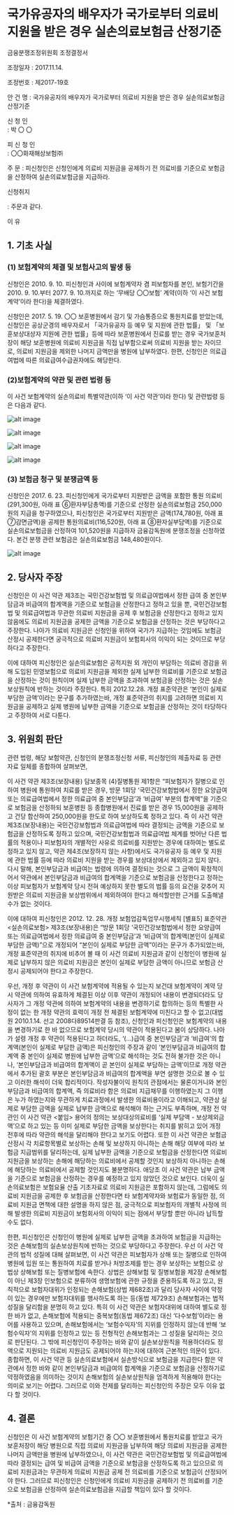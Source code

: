 # 국가유공자의 배우자가 국가로부터 의료비 지원을 받은 경우 실손의료보험금 산정기준

금융분쟁조정위원회 조정결정서

조정일자 : 2017.11.14. 

조정번호 : 제2017-19호 

안   건   명 
: 국가유공자의 배우자가 국가로부터 의료비 지원을 받은 경우 실손의료보험금 산정기준


신 청 인  
:  박  〇  〇 
              
피 신 청 인  
:  〇〇화재해상보험㈜
	
	
주    문
: 피신청인은 신청인에게 의료비 지원금을 공제하기 전 의료비를 기준으로 보험금을 산정하여 실손의료보험금을 지급하라.


신청취지

: 주문과 같다.



이   유 
## 1. 기초 사실 
### (1) 보험계약의 체결 및 보험사고의 발생 등
신청인은 2010. 9. 10. 피신청인과 사이에 보험계약자 겸 피보험자를 본인, 보험기간을 2010. 9. 10.부터 2077. 9. 10.까지로 하는 ‘무배당 〇〇보험’ 계약(이하 ‘이 사건 보험계약’이라 한다)을 체결하였다. 

신청인은 2017. 5. 19. 〇〇 보훈병원에서 감기 및 가슴통증으로 통원치료를 받았는데, 신청인은 공상군경의 배우자로서 「국가유공자 등 예우 및 지원에 관한 법률」 및 「보훈보상대상자 지원에 관한 법률」등에 따라 보훈병원에서 진료를 받는 경우 국가보훈처장이 해당 보훈병원에 의료비 지원금을 직접 납부함으로써 의료비 지원을 받는 자이므로, 의료비 지원금을 제외한 나머지 금액만을 병원에 납부하였다. 한편, 신청인은 의료급여법에 따른 의료급여수급권자에도 해당한다.

### (2)보험계약의 약관 및 관련 법령 등
이 사건 보험계약의 실손의료비 특별약관(이하 ‘이 사건 약관’이라 한다) 및 관련법령 등은 다음과 같다.

![alt image](https://raw.githubusercontent.com/aijinet/bodoc-claim-contents/master/contents/images/173_1.PNG)

![alt image](https://raw.githubusercontent.com/aijinet/bodoc-claim-contents/master/contents/images/173_2.PNG)

![alt image](https://raw.githubusercontent.com/aijinet/bodoc-claim-contents/master/contents/images/173_3.PNG)

![alt image](https://raw.githubusercontent.com/aijinet/bodoc-claim-contents/master/contents/images/173_4.PNG)



<!--
< 무배당 〇〇 보험 98. 실손의료비(갱신형) 특별약관 >

**제3조 (보장내용)** 회사가 이 계약의 보험기간 중 담보종목별로 각각 보상 또는 공제하는 내용은 다음과 같습니다.



<!--
담보종목
보상하는 사항
(4)
질병통원
① 회사는 피보험자(보험대상자)가 질병으로 인하여 병원에 통원하여 치료를 받거나 처방조제를 받은 경우에는 통원의료비로서 매년 계약해당일로부터 1년을 단위로 하여 다음과 같이 외래(외래제비용, 외래수술비) 및 처방조제비를 각각 보상하여 드립니다.
-->

<!--
구분
보상한도
외래
방문 1회당 ‘국민건강보험법에서 정한 요양급여 또는 의료급여법에서 정한 의료급여 중 본인부담금’과 ‘비급여’부분의 합계액에서 <항목별 공제금액>을 차감하고 외래의 보험가입금액주)을 한도로 보상(매년 계약해당일로부터 1년간 방문 180회 한도)

주) 외래 및 처방조제비는 회(건)당 합산하여 30만원을 최고한도로 계약자가 정하는 금액으로 합니다.
<항목별 공제금액>

구분
보상한도
공제금액
외래
(외래제비용 및 외래수술비 합계)
의료법 제3조 제2항 제3호에 의한 종합병원, 병원, 치과병원, 한방병원, 요양병원
1만5천원


제4조(보상하지 않는 사항) 회사가 보상하지 않는 사항은 다음과 같습니다.

<!--
담보종목
보상하지 않는 사항
(4)질병통원
①회사는 아래의 사유를 원인으로 하여 생긴 입원의료비는 보상하여 드리지 아니합니다. 
 2. 보험수익자(보험금을 받는 자)의 고의. (이하 생략)

③ 회사는 아래의 통원의료비에 대하여는 보상하여 드리지 아니합니다. 
10. 산재보험에서 보상받는 의료비. 다만, 본인부담의료비는 제3조(담보종목별 보장내용)에 따라 보상하여 드립니다.



<붙임> 용어의 정의

용 어
정 의
보상대상의료비
실제 부담액 - 보상제외금액
수익자
보험금을 수령하는 사람


**< 상 법 >**

**제4편 보험**

**제2장 손해보험**

**제1절 통칙**

**제672조(중복보험)** ① 동일한 보험계약의 목적과 동일한 사고에 관하여 수개의 보험계약이 동시에 또는 순차로 체결된 경우에 그 보험금액의 총액이 보험가액을 초과한 때에는 보험자는 각자의 보험금액의 한도에서 연대책임을 진다. 이 경우에는 각 보험자의 보상책임은 각자의 보험금액의 비율에 따른다. (이하 생략)

**제682조(제3자에 대한 보험대위)** ① 손해가 제3자의 행위로 인하여 발생한 경우에 보험금을 지급한 보험자는 그 지급한 금액의 한도에서 그 제3자에 대한 보험계약자 또는 피보험자의 권리를 취득한다. 다만, 보험자가 보상할 보험금의 일부를 지급한 경우에는 피보험자의 권리를 침해하지 아니하는 범위에서 그 권리를 행사할 수 있다.

**제3장 인보험** 


**제1절 통칙**

**제729조(제3자에 대한 보험대위의 금지)** 보험자는 보험사고로 인하여 생긴 보험계약자 또는 보험수익자의 제3자에 대한 권리를 대위하여 행사하지 못한다. 그러나 상해보험계약의 경우에 당사자간에 다른 약정이 있는 때에는 보험자는 피보험자의 권리를 해하지 아니하는 범위 안에서 그 권리를 대위하여 행사할 수 있다. 

**제2절 생명보험**

**제730조(생명보험자의 책임)** 생명보험계약의 보험자는 피보험자의 사망, 생존, 사망과 생존에 관한 보험사고가 발생할 경우에 약정한 보험금을 지급할 책임이 있다.

**제3절 상해보험**

**제737조(상해보험자의 책임)** 상해보험계약의 보험자는 신체의 상해에 관한 보험사고가 생길 경우에 보험금액 기타의 급여를 할 책임이 있다.

**제739조(준용규정)** 상해보험에 관하여는 제732조를 제외하고 생명보험에 관한 규정을 준용한다. 

**제4절 질병보험**

**제739조의2(질병보험자의 책임)** 질병보험계약의 보험자는 피보험자의 질병에 관한 보험사고가 발생할 경우 보험금이나 그 밖의 급여를 지급할 책임이 있다.

**제739조의3(질병보험에 대한 준용규정)** 질병보험에 관하여는 그 성질에 반하지 아니하는 범위에서 생명보험 및 상해보험에 관한 규정을 준용한다.

**<국가유공자 등 예우 및 지원에 관한 법률>**

**제4조(적용 대상 국가유공자)** ① 다음 각 호의 어느 하나에 해당하는 국가유공자, 그 유족 또는 가족 (다른 법률에서 이 법에 규정된 예우 등을 받도록 규정된 사람을 포함한다)은 이 법에 따른 예우를 받는다.

   6. 공상군경(公傷軍警): 군인이나 경찰ㆍ소방 공무원으로서 국가의 수호ㆍ안전보장 또는 국민의 생명ㆍ재산 보호와 직접적인 관련이 있는 직무수행이나 교육훈련 중 상이(질병을 포함한다)를 입고 전역하거나 퇴직한 사람으로서 그 상이정도가 국가보훈처장이 실시하는 신체검사에서 상이등급으로 판정된 사람

  **제42조(진료)** ⑤ 다음 각 호의 어느 하나에 해당하는 사람에 대하여는 「한국보훈복지의료공단법」 제7조에 따른 보훈병원에서 진료한다. 이 경우 그 진료 비용은 대통령령으로 정하는 바에 따라 감면(減免)하며, 그 감면된 비용은 국가보훈처장이 예산의 범위에서 해당 보훈병원에 지급할 수 있다.

2. 국가유공자의 가족 중 배우자

**<보훈보상대상자 지원에 관한 법률>**

  제51조(진료) ⑤ 보훈보상대상자의 배우자는 「한국보훈복지의료공단법」 제7조에 따른 보훈병원에서 진료한다. 이 경우 그 진료 비용은 대통령령으로 정하는 바에 따라 감면(減免)하며, 그 감면된 비용은 국가보훈처장이 예산의 범위에서 해당 보훈병원에 지급할 수 있다. 

**<보훈보상대상자 지원에 관한 법률 시행령>**

**제63조(진료비용의 감면)** ① 보훈병원장은 법 제51조제5항에 따라 보훈보상대상자의 배우자를 진료한 경우에는 총리령으로 정하는 바에 따라 진료에 든 비용을 면제하거나 해당 비용의 60퍼센트 범위에서 감액할 수 있다.

**<보훈대상자 의료지원에 관한 규칙>**

**제6조(국가유공자의 유족 또는 가족등의 보훈병원 진료 비용 지원)**  ① 국가유공자의 유족 또는 가족등이 국가보훈관계 법령 중 의료지원과 관련된 규정에 따라 보훈병원에서 진료를 받는 경우 국가는 그 진료 비용에서 다음 각 호의 비용을 제외한 진료 비용 중 국민건강보험공단등에서 부담하는 비용을 제외한 금액에 별표 1의2에 따른 국가유공자의 유족 또는 가족등의 진료비 감면비율(이하 "대상자별 진료비 감면비율"이라 한다)을 곱한 금액을 부담한다. (이하 생략)

**[별표 1의 2] 국가유공자의 유족 또는 가족 등의 진료비 감면 비율 (제6조 제1항 관련)**


국가유공자의 유족 또는 가족 등
진료비 감면비율
2. 「국가유공자 등 예우 및 지원에 관한 법률」 제4조제1항 제7호·제8호·제13호·제18호에 따른 무공수훈자·보국수훈자·4·19혁명공로자·국가사회발전 특별공로자, 같은 법 제5조에 따른 국가유공자의 배우자 또는 유족. (이하 생략)
100분의 60

**<의료급여법>**

**제3조(수급권자)** 이 법에 따른 수급권자는 다음 각 호와 같다. 

5.「독립유공자예우에 관한 법률」, 「국가유공자 등 예우 및 지원에 관한 법률」 및 「보훈보상대상자 지원에 관한 법률」의 적용을 받고 있는 사람과 그 가족으로서 국가보훈처장이 의료급여가 필요하다고 추천한 사람 중에서 보건복지부장관이 의료급여가 필요하다고 인정한 사람
-->


### (3) 보험금 청구 및 분쟁금액 등

신청인은 2017. 6. 23. 피신청인에게 국가로부터 지원받은 금액을 포함한 통원 의료비(291,300원, 아래 표 ⑥환자부담총액)를 기준으로 산정한 실손의료보험금 250,000원의 지급을 청구하였으나, 피신청인은 국가로부터 지원받은 금액(174,780원, 아래 표 ⑦감면금액)을 공제한 통원의료비(116,520원, 아래 표 ⑧환자실부담액)를 기준으로 실손의료보험금을 산정하여 101,520원을 지급하자 금융감독원에 분쟁조정을 신청하였다. 본건 분쟁 관련 보험금은 실손의료보험금 148,480원이다. 


![alt image](https://raw.githubusercontent.com/aijinet/bodoc-claim-contents/master/contents/images/173_5.PNG)

<!--
<신청인의 의료비 영수증>

항목
급여
비급여
금액산정내용
일부본인부담
전액본인부담
본인부담
공단부담금
진찰료
…
…
…
…
⑤ 진료비총액(①+②+③+④)
477,984
입원료
…
…
…
…
⑥ 환자부담총액(①+③+④)
291,300
…


⑦ 감면금액
174,780
합  계
① 2,000
② 186,684
③ 0
④ 289,300
⑧ 환자실부담액(⑥-⑦)
116,520
-->

## 2. 당사자 주장

신청인은 이 사건 약관 제3조는 국민건강보험법 및 의료급여법에서 정한 급여 중 본인부담금과 비급여의 합계액을 기준으로 보험금을 산정한다고 정하고 있을 뿐, 국민건강보험법 및 의료급여법과 무관한 의료비 지원금을 공제 후 보험금을 산정한다고 정하고 있지 않음에도 의료비 지원금을 공제한 금액을 기준으로 보험금을 산정하는 것은 부당하다고 주장한다. 나아가 의료비 지원금은 신청인을 위하여 국가가 지급하는 것임에도 보험금 산정시 공제한다면 궁극적으로 의료비 지원금이 보험회사의 이익이 되는 것이므로 부당하다고 주장한다.

이에 대하여 피신청인은 실손의료보험은 공적지원 외 개인이 부담하는 의료비 경감을 위해 도입된 민영보험으로 의료비 지원금을 제외한 실제 납부한 의료비를 기준으로 보험금을 산정하는 것이 원칙이며 실제 납부한 금액을 초과하여 보험금을 산정하는 것은 실손보상원칙에 반하는 것이라 주장한다. 특히 2012.12.28. 개정 표준약관은 ‘본인이 실제로 부담한 금액’이라는 문구를 추가하였는바, 개정 표준약관의 취지를 고려하면 의료비 지원금을 공제하고 실제 병원에 납부한 금액을 기준으로 보험금을 산정하는 것이 타당하다고 주장하여 서로 다툰다.

## 3. 위원회 판단

관련 법령, 해당 보험약관, 신청인의 분쟁조정신청 서류, 피신청인의 제출자료 등 관련 자료 일체를 종합하여 살펴보면,

이 사건 약관 제3조(보장내용) 담보종목 (4)질병통원 제1항은 “피보험자가 질병으로 인하여 병원에 통원하여 치료를 받은 경우, 방문 1회당 ‘국민건강보험법에서 정한 요양급여 또는 의료급여법에서 정한 의료급여 중 본인부담금’과 ‘비급여’ 부분의 합계액”을 기준으로 보험금을 산정하되 보훈병원 등 종합병원에서 진료를 받은 경우 15,000원을 공제하고 건당 합산하여 250,000원을 한도로 하여 보상하도록 정하고 있다. 즉 이 사건 약관 제3조(보장내용)는 국민건강보험법과 의료급여법에 따라 결정되는 금액을 기준으로 보험금을 산정하도록 정하고 있으며, 국민건강보험법과 의료급여법 체계를 벗어난 다른 법률의 적용이나 피보험자의 개별적인 사유로 의료비를 지원받는 경우에 대하여는 별도로 정하고 있지 않고, 약관 제4조(보장하지 않는 사항)에서도 국가유공자 등 예우 및 지원에 관한 법률 등에 따라 의료비 지원을 받는 경우를 보상대상에서 제외하고 있지 않다. 다시 말해, 본인부담금과 비급여는 법령에 의하여 결정되는 것으로 그 금액이 확정적이어서 약관에서 본인부담금과 비급여의 합계액을 기준으로 보험금을 산정한다고 정하는 이상 피보험자가 보험계약 당시 전혀 예상하지 못한 별도의 법률 등의 요건을 갖추어 지원받은 의료비 지원금을 보상범위에서 제외하여야 한다고 해석할만한 근거를 도출해낼 수가 없는 것이다.

이에 대하여 피신청인은 2012. 12. 28. 개정 보험업감독업무시행세칙 [별표5] 표준약관 <실손의료보험> 제3조(보장내용)은 “방문 1회당 ‘국민건강보험법에서 정한 요양급여 또는 의료급여법에서 정한 의료급여 중 본인부담금’과 ‘비급여’의 합계액(본인이 실제로 부담한 금액)”으로 개정되어 “본인이 실제로 부담한 금액”이라는 문구가 추가되었는바, 개정 표준약관의 취지에 비추어 볼 때 이 사건 의료비 지원금과 같이 신청인이 병원에 실제로 납부하지 않은 의료비 지원금은 본인이 실제로 부담한 금액이 아니므로 보험금 산정시 공제되어야 한다고 주장한다. 

우선, 개정 후 약관이 이 사건 보험계약에 적용될 수 있는지 보건대 보험계약이 계약 당시 약관에 의하여 유효하게 체결된 이상 이후 약관이 개정되어 내용이 변경되더라도 당사자가 그 개정 약관에 의하여 보험계약의 내용을 변경하기로 합의하는 등의 특별한 사정이 없는 한 개정 약관의 효력이 개정 전 체결된 보험계약에 미친다고 할 수 없고(대법원 2010.1.14. 선고 2008다89514판결 등 참조), 신청인과 피신청인은 보험계약의 내용을 변경하기로 한 바 없으므로 보험계약 당시의 약관이 적용된다고 봄이 상당하다. 나아가 설령 개정 후 약관이 적용된다고 하더라도, ‘(…)급여 중 본인부담금’과 ‘비급여’의 합계액(본인이 실제로 부담한 금액)은 피신청인의 주장과 같이 ‘본인부담금과 비급여의 합계액 중 본인이 실제로 병원에 납부한 금액’으로 해석하는 것도 전혀 불가한 것은 아니나, ‘본인부담금과 비급여의 합계액이 곧 본인이 실제로 부담하는 금액’이므로 개정 약관에서 추가된 괄호 부분은 본인부담금과 비급여의 합계액을 부연 설명한 것으로 볼 수 있고 이러한 해석이 더욱 합리적이다. 작성자불이익 원칙의 관점에서는 물론이거니와 본인부담금과 비급여의 합계액, 즉 의료비라 함은 의료비 지급채무를 이행하였는지 그 이행은 누가 하였는지와 무관하게 치료과정에서 발생한 의료비용이라고 이해되고, 약관상 실제로 부담한 금액을 실제로 납부한 금액으로 해석해야 하는 근거도 부족하며, 개정 전 약관인 이 사건 약관 <붙임> 용어의 정의는 보상대상의료비를 ‘실제 부담액 - 보상제외금액’으로 하고 있는 등 이미 실제로 부담한 금액을 보상한다는 취지를 밝히고 있어 개정 전후에 따라 약관의 해석을 달리해야 한다고 보기도 어렵다. 또한 이 사건 약관은 보험금 산정시 각 치료항목별로 보상하는 손해 및 보상하지 아니하는 손해 해당 여부에 따라 보험금 지급범위를 달리하는데, 실제 납부한 금액을 기준으로 보험금을 산정한다면 의료비 지원금을 보상하는 손해에 해당하는 의료비에서 공제할 것인지 보상하지 아니하는 손해에 해당하는 의료비에서 공제할 것인지도 불분명하다. 애당초 이 사건 약관은 납부 금액을 기준으로 보험금을 산정하는 경우를 예정하고 있지 않았던 것으로 보인다. 더욱이 실손의료보험은 보험요율 산출 기초자료로 의료비 지원금은 포함하지 않는데, 그럼에도 의료비 지원금을 공제한 후 보험금을 산정한다면 타 보험계약자와 보험료가 동일한 점, 의료비 지원금 면책에 대한 설명을 하지 않은 점, 궁극적으로 피보험자의 개별적 사정에 의해 발생한 의료비 지원금이 보험회사의 이익이 되는 점에서 부당할 뿐만 아니라 납득할 수도 없다.

한편, 피신청인은 신청인이 병원에 실제로 납부한 금액을 초과하여 보험금을 지급하는 것은 손해보험의 실손보상원칙에 반하는 것으로 부당하다고 주장한다. 우선 이 사건 약관의 법적 성질에 대해 살펴보면, 이 사건 약관은 피보험자가 상해 또는 질병으로 인하여 병원에 입원 또는 통원하여 치료를 받거나 처방조제를 받는 경우 보상하는 보험으로 상법상 상해보험 또는 질병보험에 속한다. 상법은 상해보험 및 질병보험을 제2장 손해보험이 아닌 제3장 인보험으로 분류하여 생명보험에 관한 규정을 준용하도록 하고 있고, 원칙적으로 보험자대위가 인정되는 손해보험(상법 제682조)과 달리 당사자 사이에 약정이 있는 경우에만 보험자대위를 행사하도록 하는 등(동법 제729조) 손해보험과는 법적 성질을 달리함을 분명히 하고 있다. 특히 이 사건 약관은 보험자대위에 대하여 별도로 정한 바가 없고, 손해보험에 적용되는 중복보험(동법 제672조) 대신 ‘다수보험’이라는 용어를 사용하고 있으며, 손해보험에서는 ‘보험수익자’의 지위를 인정하지 않는데 반해 ‘보험수익자’의 지위를 인정하고 있는 등 전형적인 손해보험과는 그 성질을 달리하는 것으로 판단된다. 그 밖에 피신청인이 주장하는 바와 같이 실손보상원칙을 적용하더라도 정액으로 지원되는 의료비 지원금도 공제되어야 하는지에 대하여 근본적인 의문이 있다. 종합하면, 이 사건 약관 등 실손의료보험에서 실손방식으로 보험금을 지급한다 함은 약관에서 정한 바와 같이 본인부담금과 비급여의 합계액을 기준으로 보험금을 산정하기로 약정하였음을 의미하는 것이지 손해보험의 실손보상원칙을 엄격하게 적용해야 한다는 의미로 보기는 어렵다. 그러므로 이와 전제를 달리하는 피신청인의 주장은 모두 이유 없다 할 것이다.

## 4. 결론

신청인은 이 사건 보험계약의 보험기간 중 〇〇 보훈병원에서 통원치료를 받았고 국가보훈처장이 해당 병원으로 직접 의료비 지원금을 납부하여 해당 의료비 지원금을 공제한 나머지 금액만을 병원에 납부하였으나, 이 사건 약관은 국민건강보험법 및 의료급여법에 따라 결정되는 급여 및 비급여 금액을 기준으로 보험금을 산정하도록 하고 있으므로 의료비 지원금과는 무관하게 의료비 지원금 공제 전 의료비를 기준으로 보험금이 산정되어야 한다. 그러므로 피신청인은 신청인에게 의료비 지원금을 공제하기 전 의료비를 기준으로 보험금을 산정하여 실손의료보험금을 지급할 책임이 있다 할 것이다.

*출처 : 금융감독원
